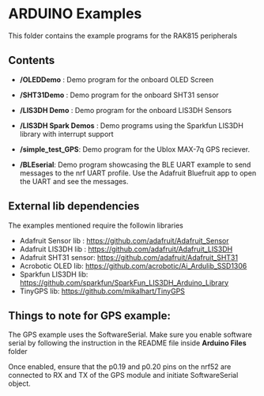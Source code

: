 ARDUINO Examples
====================

This folder contains the example programs for the RAK815 peripherals

Contents
----------
* **/OLEDDemo** : Demo program for the onboard OLED Screen

* **/SHT31Demo** : Demo program for the onboard SHT31 sensor
* **/LIS3DH Demo** : Demo program for the onboard LIS3DH Sensors
* **/LIS3DH Spark Demos** : Demo programs using the Sparkfun LIS3DH library with interrupt support
* **/simple_test_GPS**: Demo program for the Ublox MAX-7q GPS reciever.
* **/BLEserial**: Demo program showcasing the BLE UART example to send messages to the nrf UART profile. Use the Adafruit Bluefruit app to open the UART and see the messages.

External lib dependencies
-----

The examples mentioned require the followin libraries

* Adafruit Sensor lib : https://github.com/adafruit/Adafruit_Sensor
* Adafruit LIS3DH lib : https://github.com/adafruit/Adafruit_LIS3DH
* Adafruit SHT31 sensor: https://github.com/adafruit/Adafruit_SHT31
* Acrobotic OLED lib: https://github.com/acrobotic/Ai_Ardulib_SSD1306
* Sparkfun LIS3DH lib: https://github.com/sparkfun/SparkFun_LIS3DH_Arduino_Library
* TinyGPS lib: https://github.com/mikalhart/TinyGPS

Things to note for GPS example:
-------

The GPS example uses the SoftwareSerial. Make sure you enable software serial by following the instruction in the README file inside **Arduino Files** folder

Once enabled, ensure that the p0.19 and p0.20 pins on the nrf52 are connected to RX and TX of the GPS module and initiate SoftwareSerial object.
